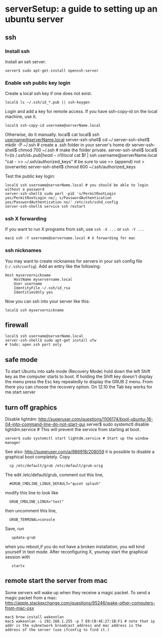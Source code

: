 # serverSetup: a guide to setting up an ubuntu server

## ssh

### Install ssh
Install an ssh server. 

    server$ sudo apt-get-install openssh-server

### Enable ssh public key login

Create a local ssh key if one does not exist.

    local$ ls ~/.ssh/id_*.pub || ssh-keygen

Login and add a key for remote access. 
If you have ssh-copy-id on the local machine, use it. 

    local$ ssh-copy-id username@serverName.local

Otherwise, do it manually.
    local$ cat 
    local$ ssh username@serverName.local
    server-ssh-shell$ cd ~/
    server-ssh-shell$ mkdir -P ~/.ssh   # create a .ssh folder in your server's home dir
    server-ssh-shell$ chmod 700 ~/.ssh  # make the folder private.
    server-ssh-shell$ 
    local$ f=$(ls ~/.ssh/id_*.pub | head -n1)
    local$ cat $f | ssh username@serverName.local "cat - >> ~/.ssh/authorized_keys" # be sure to use >> (append) not > (overwrite)
    server-ssh-shell$ chmod 600 ~/.ssh/authorized_keys
    
Test the public key login:

    local$ ssh username@serverName.local # you should be able to login without a password
    server-ssh-shell$ sudo perl -piE 's/PermitRootLogin yes/PermitRootLogin no/; s/PasswordAuthentication yes/PasswordAuthentication no/' /etc/ssh/sshd_config
    server-ssh-shell$ service ssh restart

### ssh X forwarding
If you want to run X programs from ssh, use `ssh -X ...` or `ssh -Y ...`

    mac$ ssh -Y username@servername.local # X forwarding for mac

### ssh nicknames
You may want to create nicknames for servers in your ssh config file (`~/.ssh/config`).
Add an entry like the following:

    Host myservernickname
        HostName myservername.local
        User username
        IdentityFile ~/.ssh/id_rsa
        IdentitiesOnly yes

Now you can ssh into your server like this:

    local$ ssh myservernickname

## firewall

    local$ ssh username@serverName.local
    server-ssh-shell$ sudo apt-get install ufw
    # todo: open ssh port only

## safe mode

To start Ubuntu into safe mode (Recovery Mode) hold down the left Shift key as the computer starts to boot. If holding the Shift key doesn't display the menu press the Esc key repeatedly to display the GRUB 2 menu. From there you can choose the recovery option. On 12.10 the Tab key works for me.start server 

## turn off graphics

Disable lightdm: http://superuser.com/questions/1106174/boot-ubuntu-16-04-into-command-line-do-not-start-gui
    server$ sudo systemctl disable lightdm.service # This will prevent the service from starting at boot.
    
    server$ sudo systemctl start lightdm.service # Start up the window manager

See also: http://superuser.com/a/986918/208059
it is possible to disable a graphical boot completely. Copy

      cp /etc/default/grub /etc/default/grub-orig
The edit /etc/default/grub, comment out this line,

      #GRUB_CMDLINE_LINUX_DEFAULT="quiet splash"
modify this line to look like

      GRUB_CMDLINE_LINUX="text"
then uncomment this line,

      GRUB_TERMINAL=console
Save, run

       update-grub
when you reboot,if you do not have a broken installation, you will kind yourself in text mode. After reconfiguring X, youmay start the graphical session with

       startx


## remote start the server from mac

Some servers will wake up when they receive a magic packet. To send a magic packet from a mac: http://apple.stackexchange.com/questions/95246/wake-other-computers-from-mac-osx

    mac$ brew install wakeonlan
    mac$ wakeonlan -i 192.168.1.255 -p 7 E0:CB:4E:27:1B:F1 # note that ip addr is the subnetwork broadcast address and mac address is the address of the server (use ifconfig to find it.)
    

